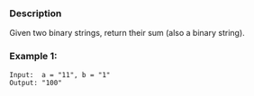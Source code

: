 ### Description

Given two binary strings, return their sum (also a binary string).

### Example 1:

```
Input:  a = "11", b = "1"
Output: "100" 
```
